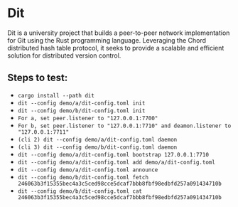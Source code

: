 # Dit
Dit is a university project that builds a peer-to-peer network implementation for Git using the Rust programming language. Leveraging the Chord distributed hash table protocol, it seeks to provide a scalable and efficient solution for distributed version control.


## Steps to test:
 - `cargo install --path dit`
 - `dit --config demo/a/dit-config.toml init`
 - `dit --config demo/b/dit-config.toml init`
 - `For a, set peer.listener to "127.0.0.1:7700"`
 - `For b, set peer.listener to "127.0.0.1:7710" and deamon.listener to "127.0.0.1:7711"`
 - `(cli 2) dit --config demo/a/dit-config.toml daemon`
 - `(cli 3) dit --config demo/b/dit-config.toml daemon`
 - `dit --config demo/a/dit-config.toml bootstrap 127.0.0.1:7710`
 - `dit --config demo/a/dit-config.toml add demo/a/dit-config.toml`
 - `dit --config demo/a/dit-config.toml announce`
 - `dit --config demo/b/dit-config.toml fetch 246063b3f15355bec4a3c5ced98cce5dcaf7bbb8fbf98edbfd257a091434710b`
 - `dit --config demo/b/dit-config.toml cat 246063b3f15355bec4a3c5ced98cce5dcaf7bbb8fbf98edbfd257a091434710b`
